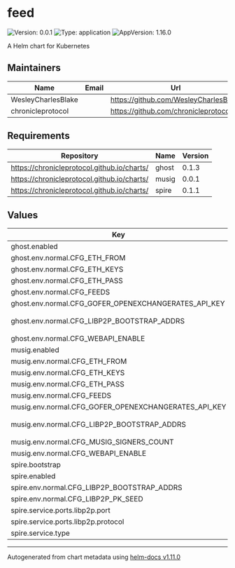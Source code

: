 # feed

![Version: 0.0.1](https://img.shields.io/badge/Version-0.0.1-informational?style=flat-square) ![Type: application](https://img.shields.io/badge/Type-application-informational?style=flat-square) ![AppVersion: 1.16.0](https://img.shields.io/badge/AppVersion-1.16.0-informational?style=flat-square)

A Helm chart for Kubernetes

## Maintainers

| Name | Email | Url |
| ---- | ------ | --- |
| WesleyCharlesBlake |  | <https://github.com/WesleyCharlesBlake> |
| chronicleprotocol |  | <https://github.com/chronicleprotocol> |

## Requirements

| Repository | Name | Version |
|------------|------|---------|
| https://chronicleprotocol.github.io/charts/ | ghost | 0.1.3 |
| https://chronicleprotocol.github.io/charts/ | musig | 0.0.1 |
| https://chronicleprotocol.github.io/charts/ | spire | 0.1.1 |

## Values

| Key | Type | Default | Description |
|-----|------|---------|-------------|
| ghost.enabled | bool | `true` |  |
| ghost.env.normal.CFG_ETH_FROM | string | `""` |  |
| ghost.env.normal.CFG_ETH_KEYS | string | `""` |  |
| ghost.env.normal.CFG_ETH_PASS | string | `""` |  |
| ghost.env.normal.CFG_FEEDS | string | `""` |  |
| ghost.env.normal.CFG_GOFER_OPENEXCHANGERATES_API_KEY | string | `nil` |  |
| ghost.env.normal.CFG_LIBP2P_BOOTSTRAP_ADDRS | string | `"/dns4/<bootstrap-hostname>/tcp/8000/p2p/<libp2p-pub-key>"` |  |
| ghost.env.normal.CFG_WEBAPI_ENABLE | int | `0` |  |
| musig.enabled | bool | `true` |  |
| musig.env.normal.CFG_ETH_FROM | string | `""` |  |
| musig.env.normal.CFG_ETH_KEYS | string | `""` |  |
| musig.env.normal.CFG_ETH_PASS | string | `""` |  |
| musig.env.normal.CFG_FEEDS | string | `""` |  |
| musig.env.normal.CFG_GOFER_OPENEXCHANGERATES_API_KEY | string | `nil` |  |
| musig.env.normal.CFG_LIBP2P_BOOTSTRAP_ADDRS | string | `"/dns4/<bootstrap-hostname>/tcp/8000/p2p/<libp2p-pub-key>"` |  |
| musig.env.normal.CFG_MUSIG_SIGNERS_COUNT | int | `3` |  |
| musig.env.normal.CFG_WEBAPI_ENABLE | int | `0` |  |
| spire.bootstrap | bool | `true` |  |
| spire.enabled | bool | `true` |  |
| spire.env.normal.CFG_LIBP2P_BOOTSTRAP_ADDRS | string | `""` |  |
| spire.env.normal.CFG_LIBP2P_PK_SEED | string | `""` |  |
| spire.service.ports.libp2p.port | int | `8000` |  |
| spire.service.ports.libp2p.protocol | string | `"TCP"` |  |
| spire.service.type | string | `"ClusterIP"` |  |

----------------------------------------------
Autogenerated from chart metadata using [helm-docs v1.11.0](https://github.com/norwoodj/helm-docs/releases/v1.11.0)
